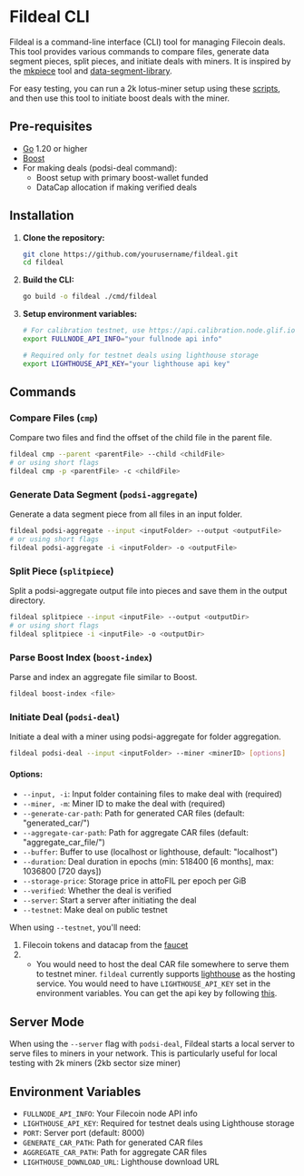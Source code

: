 # Fildeal CLI

Fildeal is a command-line interface (CLI) tool for managing Filecoin deals. This tool provides various commands to compare files, generate data segment pieces, split pieces, and initiate deals with miners. It is inspired by the [mkpiece](https://github.com/willscott/mkpiece) tool and [data-segment-library](https://github.com/filecoin-project/go-data-segment).

For easy testing, you can run a 2k lotus-miner setup using these [scripts](https://gist.github.com/lordshashank/fb2fbd53b5520a862bd451e3603b4718), and then use this tool to initiate boost deals with the miner.

## Pre-requisites

- [Go](https://golang.org/doc/install) 1.20 or higher
- [Boost](https://boost.filecoin.io/getting-started)
- For making deals (podsi-deal command):
  - Boost setup with primary boost-wallet funded
  - DataCap allocation if making verified deals

## Installation

1. **Clone the repository:**

   ```sh
   git clone https://github.com/yourusername/fildeal.git
   cd fildeal
   ```

2. **Build the CLI:**

   ```sh
   go build -o fildeal ./cmd/fildeal
   ```

3. **Setup environment variables:**

   ```sh
   # For calibration testnet, use https://api.calibration.node.glif.io
   export FULLNODE_API_INFO="your fullnode api info"
   
   # Required only for testnet deals using lighthouse storage
   export LIGHTHOUSE_API_KEY="your lighthouse api key"
   ```

## Commands

### Compare Files (`cmp`)

Compare two files and find the offset of the child file in the parent file.

```sh
fildeal cmp --parent <parentFile> --child <childFile>
# or using short flags
fildeal cmp -p <parentFile> -c <childFile>
```

### Generate Data Segment (`podsi-aggregate`)

Generate a data segment piece from all files in an input folder.

```sh
fildeal podsi-aggregate --input <inputFolder> --output <outputFile>
# or using short flags
fildeal podsi-aggregate -i <inputFolder> -o <outputFile>
```

### Split Piece (`splitpiece`)

Split a podsi-aggregate output file into pieces and save them in the output directory.

```sh
fildeal splitpiece --input <inputFile> --output <outputDir>
# or using short flags
fildeal splitpiece -i <inputFile> -o <outputDir>
```

### Parse Boost Index (`boost-index`)

Parse and index an aggregate file similar to Boost.

```sh
fildeal boost-index <file>
```

### Initiate Deal (`podsi-deal`)

Initiate a deal with a miner using podsi-aggregate for folder aggregation. 

```sh
fildeal podsi-deal --input <inputFolder> --miner <minerID> [options]
```

#### Options:
- `--input, -i`: Input folder containing files to make deal with (required)
- `--miner, -m`: Miner ID to make the deal with (required)
- `--generate-car-path`: Path for generated CAR files (default: "generated_car/")
- `--aggregate-car-path`: Path for aggregate CAR files (default: "aggregate_car_file/")
- `--buffer`: Buffer to use (localhost or lighthouse, default: "localhost")
- `--duration`: Deal duration in epochs (min: 518400 [6 months], max: 1036800 [720 days])
- `--storage-price`: Storage price in attoFIL per epoch per GiB
- `--verified`: Whether the deal is verified
- `--server`: Start a server after initiating the deal
- `--testnet`: Make deal on public testnet

When using `--testnet`, you'll need:
1. Filecoin tokens and datacap from the [faucet](https://faucet.calibnet.chainsafe-fil.io/)
2. - You would need to host the deal CAR file somewhere to serve them to testnet miner. `fildeal` currently supports [lighthouse](https://www.lighthouse.storage/) as the hosting service. You would need to have `LIGHTHOUSE_API_KEY` set in the environment variables. You can get the api key by following [this](https://docs.lighthouse.storage/lighthouse-1/how-to/create-an-api-key).


## Server Mode

When using the `--server` flag with `podsi-deal`, Fildeal starts a local server to serve files to miners in your network. This is particularly useful for local testing with 2k miners (2kb sector size miner)

## Environment Variables

- `FULLNODE_API_INFO`: Your Filecoin node API info
- `LIGHTHOUSE_API_KEY`: Required for testnet deals using Lighthouse storage
- `PORT`: Server port (default: 8000)
- `GENERATE_CAR_PATH`: Path for generated CAR files
- `AGGREGATE_CAR_PATH`: Path for aggregate CAR files
- `LIGHTHOUSE_DOWNLOAD_URL`: Lighthouse download URL
